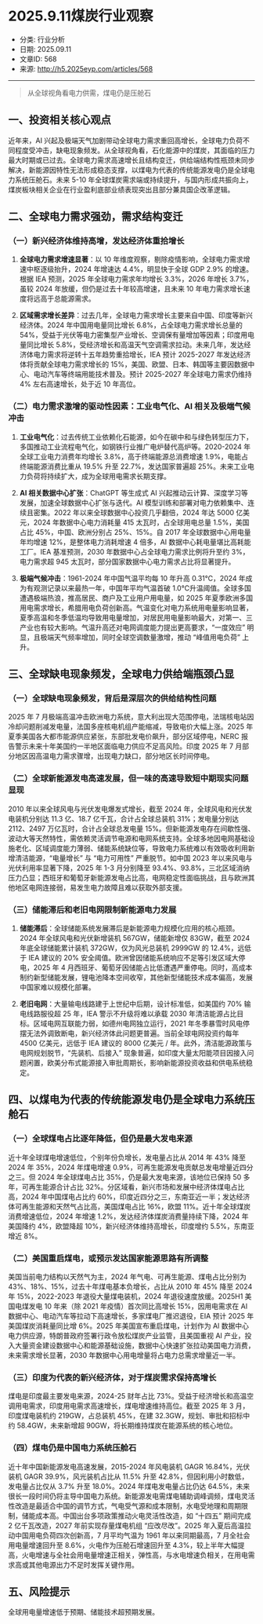 # 2025.9.11煤炭行业观察

- 分类: 行业分析
- 日期: 2025.09.11
- 文章ID: 568
- 来源: http://h5.2025eyp.com/articles/568

---

> 从全球视角看电力供需，煤电仍是压舱石

## **一、投资相关核心观点**

近年来，AI 兴起及极端天气加剧带动全球电力需求重回高增长，全球电力负荷不同程度受冲击，缺电现象频发。从全球视角看，石化能源中的煤炭，其面临的压力最大时期或已过去。全球电力需求高速增长且结构变迁，供给端结构性瓶颈未同步解决，新能源因特性无法形成稳态支撑，以煤电为代表的传统能源发电仍是全球电力系统压舱石。未来 5-10 年全球煤炭需求端或持续提升，与国内形成共振向上，煤炭板块相关企业在行业盈利底部业绩表现突出且部分兼具国企改革逻辑。

## **二、全球电力需求强劲，需求结构变迁**

### **（一）新兴经济体维持高增，发达经济体重拾增长**

1. **全球电力需求增速显著**：以 10 年维度观察，剔除疫情影响，全球电力需求增速中枢逐级抬升，2024 年增速达 4.4%，明显快于全球 GDP 2.9% 的增速。根据 IEA 预测，2025 年全球电力需求年均增长 3.3%，2026 年增长 3.7%，虽较 2024 年放缓，但仍是过去十年较高增速，且未来 10 年电力需求增长速度将远高于总能源需求。

2. **区域需求增长差异**：过去几年，全球电力需求增长主要来自中国、印度等新兴经济体。2024 年中国用电量同比增长 6.8%，占全球电力需求增长总量的 54%，受益于光伏等电力密集型产业增长、空调保有量增加等因素；印度用电量同比增长 5.8%，受经济增长和高温天气空调需求拉动。未来几年，发达经济体电力需求将逆转十五年趋势重拾增长，IEA 预计 2025-2027 年发达经济体将贡献全球电力需求增长的 15%，美国、欧盟、日本、韩国等主要因数据中心、电动汽车等终端用能技术普及。预计 2025-2027 年全球电力需求仍维持 4% 左右高速增长，处于近 10 年高位。

### **（二）电力需求激增的驱动性因素：工业电气化、AI 相关及极端气候冲击**

1. **工业电气化**：过去传统工业依赖化石能源，如今在碳中和与绿色转型压力下，多国推动工业流程电气化，如钢铁行业推广电炉替代高炉等。2020-2024 年全球工业电力消费年均增长 3.8%，高于终端能源总消费增速 1.9%，电能占终端能源消费比重从 19.5% 升至 22.7%，发达国家普遍超 25%。未来工业电力负荷将持续扩大，成为全球用电需求长期支撑。

2. **AI 相关数据中心扩张**：ChatGPT 等生成式 AI 兴起推动云计算、深度学习等发展，加速全球数据中心扩张与迭代。AI 模型训练和部署对电力依赖集中、连续且密集。2022 年以来全球数据中心投资几乎翻倍，2024 年达 5000 亿美元，2024 年数据中心电力消耗量 415 太瓦时，占全球用电总量 1.5%，美国占比 45%，中国、欧洲分别占 25%、15%。自 2017 年全球数据中心用电量年均增速 12%，是整体电力消耗增速 4 倍多，AI 数据中心耗电量堪比高耗能工厂。IEA 基准预测，2030 年数据中心占全球电力需求比例将升至约 3%，电力需求超 945 太瓦时，部分国家数据中心电力需求占比将显著提升。

3. **极端气候冲击**：1961-2024 年中国气温平均每 10 年升高 0.31℃，2024 年成为有观测记录以来最热一年，中国年平均气温首破 1.0℃升温阈值。全球多国遭遇极端热浪，推高居民、商户及工业用户用电量，如 2025 年夏季欧洲多国用电需求增长，希腊用电负荷创新高。气温变化对电力系统用电量影响显著，夏季高温和冬季低温均导致用电量增加，对居民用电量影响最大，对第一、三产业也有较大影响。气温升高还对电网调度能力提出更高要求，“一度效应” 明显，且极端天气频率增加，同时全球空调数量激增，推动 “峰值用电负荷” 上升。

## **三、全球缺电现象频发，全球电力供给端瓶颈凸显**

### **（一）全球缺电现象频发，背后是深层次的供给结构性问题**

2025 年 7 月极端高温冲击欧洲电力系统，意大利出现大范围停电，法瑞核电站因冷却问题削减发电量，法国多座核电机组产能缩减，导致电价大幅上涨。2025 年夏季美国各大都市能源供应紧张，东部批发电价飙升，部分区域停电，NERC 报告警示未来十年美国约一半地区面临电力供应不足高风险。印度 2025 年 7 月部分地区因高温电力需求骤增，出现电力缺口，部分地区长时间停电。

### **（二）全球新能源发电高速发展，但一味的高速导致短中期现实问题显现**

2010 年以来全球风电与光伏发电爆发式增长，截至 2024 年，全球风电和光伏发电装机分别达 11.3 亿、18.7 亿千瓦，合计占全球总装机 31%；发电量分别达 2112、2497 万亿瓦时，合计占全球总发电量 15%。但新能源发电存在间歇性强、波动大等天然特性，需依赖灵活调节电源和电网系统支持。全球多地因电网基础设施老化、区域调度能力薄弱、储能系统缺位等，导致电力系统难以有效吸收利用新增清洁能源，“电量增长” 与 “电力可用性” 严重脱节。如中国 2023 年以来风电与光伏利用率显著下降，2025 年 1-3 月分别降至 93.4%、93.8%，三北区域消纳压力凸显；西班牙和葡萄牙新能源发电占比高，电网稳定性面临挑战，且与欧洲其他地区电网连接弱，易发生电力故障且难以获取外部支援。

### **（三）储能滞后和老旧电网限制新能源电力发展**

1. **储能滞后**：全球储能系统发展滞后是新能源电力规模化应用的核心瓶颈。2024 年全球风电和光伏新增装机 567GW，储能新增仅 83GW，截至 2024 年底全球储能累计装机 372GW，仅为风光总装机 2999GW 的 12.4%，远低于 IEA 建议的 20% 安全阈值。欧洲曾因储能系统响应不足等引发区域大停电，2025 年 4 月西班牙、葡萄牙因储能占比低遭遇严重停电。同时，高成本制约新型储能发展，锂电池降本空间收窄，其他新型储能技术成本偏高，发展中国家难以规模化部署。

2. **老旧电网**：大量输电线路建于上世纪中后期，设计标准低，如美国约 70% 输电线路服役超 25 年，IEA 警示不升级将难以承载 2030 年清洁能源占比目标。区域电网互联能力弱，如德州电网独立运行，2021 年冬季暴雪时风电停摆无法外调致断电，新兴经济体此问题更普遍。当前全球电网投资约每年 4500 亿美元，远低于 IEA 建议的 8000 亿美元 / 年。此外，清洁能源政策与电网规划脱节，“先装机、后接入” 现象普遍，如印度大量太阳能项目因接入问题闲置，欧美分布式能源接入审批周期长，影响新能源投资收益和供电系统稳定。

## **四、以煤电为代表的传统能源发电仍是全球电力系统压舱石**

### **（一）全球煤电占比逐年降低，但仍是最大发电来源**

近十年全球煤电增速低位，个别年份负增长，发电量占比从 2014 年 43% 降至 2024 年 35%，2024 年煤电增速 0.9%，可再生能源发电贡献总发电增量近四分之三。但 2024 年全球煤电占比 35%，仍是最大发电来源，该地位已保持 50 多年，可再生能源合计占比 32%。分区域看，新兴市场和发展中经济体煤电占比高，2024 年中国煤电占比约 60%，印度近四分之三，东南亚近一半；发达经济体可再生能源和天然气占比高，美国煤电占比 16%，欧盟 11%。近十年全球煤炭消费增速低位，2024 年增速 1.2%，发达经济体煤炭消费量持续下降，2024 年美国降约 4%，欧盟降超 10%，新兴经济体维持高增长，印度增约 5.5%，东南亚增近 8%。

### **（二）美国重启煤电，或预示发达国家能源思路有所调整**

美国当前电力结构以天然气为主，2024 年气电、可再生能源、煤电占比分别为 43%、18%、15%，过去十年煤电基本负增长，占比从 2010 年 45% 降至 2024 年 15%，2022-2023 年退役大量煤电装机，2024 年退役速度放缓。2025H1 美国电煤发电 10 年来（除 2021 年疫情）首次同比高增长 15%，因用电需求在 AI 数据中心、电动汽车等拉动下高速增长，多家煤电厂推迟退役，EIA 预计 2025 年美国煤炭消耗量同比增 6%。2025 年美国宣布重启煤电，计划作为 AI 数据中心电力供应源，特朗普政府签署行政令放松煤炭产业监管，且美国重视 AI 产业，投入大量资金建设数据中心和能源基础设施，数据中心快速扩张拉动美国电力消费，未来需求增长显著，2030 年数据中心用电增量将占电力总需求增量近一半。

### **（三）印度为代表的新兴经济体，对于煤炭需求保持高增长**

煤电是印度最主要发电来源，2024-25 财年占比 73%。受益于经济增长和高温空调用电需求，印度用电需求高速增长，煤电增速维持高位。截至 2025 年 3 月，印度煤电装机约 219GW，占总装机 45%，在建 32.3GW，规划、审批和招标中约 58.4GW，未来新增超 90GW，将长期维持煤炭在能源系统的核心地位。

### **（四）煤电仍是中国电力系统压舱石**

近十年中国新能源发电高速发展，2015-2024 年风电装机 GAGR 16.84%，光伏装机 GAGR 39.9%，风光装机占比从 11.5% 升至 42.8%，但因利用小时数低，发电量占比仅从 3.7% 升至 18.0%。2024 年煤电发电量占比仍达 64.5%，未来很长一段时间仍将主导中国电力系统。新能源发电需煤电辅助调峰调频，煤电灵活性改造是最适合中国的调节方式，气电受气源和成本限制，水电受地理和周期限制，储能成本高。中国出台多项政策推动火电灵活性改造，如 “十四五” 期间完成 2 亿千瓦改造，2027 年前实现存量煤电机组 “应改尽改”。2025 年入夏后高温拉动中国用电负荷四次创新高，7 月平均气温为 1961 年以来同期最高，7 月全社会用电量增速回升至 8.6%，火电作为压舱石增速回升至 4.3%，较上半年大幅提高，火电增速与全社会用电量增速正相关，弹性高，与水电增速负相关，在用电需求高或其他电源出力不足时发挥关键作用。

## **五、风险提示**

全球用电量增速低于预期、储能技术超预期发展。
